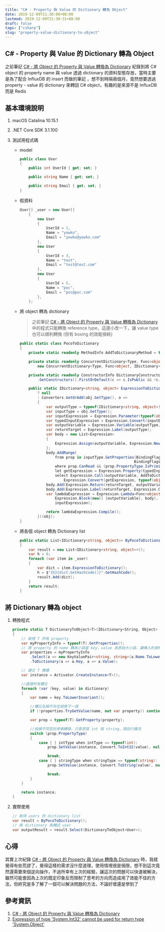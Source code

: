 ```yaml
---
title: "C# - Property 與 Value 的 Dictionary 轉為 Object"
date: 2019-12-09T21:30:00+08:00
lastmod: 2019-12-09T21:30:31+08:00
draft: false
tags: ["csharp"]
slug: "property-value-dictionary-to-object"
---
```


## C# - Property 與 Value 的 Dictionary 轉為 Object

之前筆記 [C# - 將 Object 的 Property 與 Value 轉換為 Dictionary](https://blog.yowko.com/csharp-object-to-dictionary/) 紀錄到將 C# object 的 property name 與 value 透過 dictionary 的資料型態存放，當時主要是為了配合 InfluxDB 的 insert 而做的筆記 ，想不到時隔兩個月，竟然想要透過 property - value 的 dictionary 來轉回 C# object，有趣的是來源不是 InfluxDB 而是 Redis

## 基本環境說明

1. macOS Catalina 10.15.1
2. .NET Core SDK 3.1.100
3. 測試用程式碼

    - model

        ```cs
        public class User
        {
            public int UserId { get; set; }

            public string Name { get; set; }

            public string Email { get; set; }
        }
        ```

    - 假資料

        ```cs
        User[] _user = new User[]
            {
                new User
                {
                    UserId = 1,
                    Name = "yowko",
                    Email = "yowko@yowko.com"
                },
                new User
                {
                    UserId = 3,
                    Name = "test",
                    Email = "test@test.com"
                },
                new User
                {
                    UserId = 5,
                    Name = "poc",
                    Email = "poc@poc.com"
                },
            };
        ```

    - 將 object 轉為 dictionary

        > 之前筆記 [C# - 將 Object 的 Property 與 Value 轉換為 Dictionary](https://blog.yowko.com/csharp-object-to-dictionary/) 中的程式只能轉換 reference type，這邊小改一下，讓 value type 也可以順利轉換 (但有 boxing 的效能損耗)

        ```cs
        public static class PocoToDictionary
        {
            private static readonly MethodInfo AddToDictionaryMethod = typeof(IDictionary<string, object>).GetMethod("Add");

            private static readonly ConcurrentDictionary<Type, Func<object, IDictionary<string, object>>> Converters =
                new ConcurrentDictionary<Type, Func<object, IDictionary<string, object>>>();

            private static readonly ConstructorInfo DictionaryConstructor = typeof(Dictionary<string, object>)
                .GetConstructors().FirstOrDefault(c => c.IsPublic && !c.GetParameters().Any());

            public static IDictionary<string, object> ExpressionToDictionary(this object obj) => obj == null
                ? null
                : Converters.GetOrAdd(obj.GetType(), o =>
                {
                    var outputType = typeof(IDictionary<string, object>);
                    var inputType = obj.GetType();
                    var inputExpression = Expression.Parameter(typeof(object), "input");
                    var typedInputExpression = Expression.Convert(inputExpression, inputType);
                    var outputVariable = Expression.Variable(outputType, "output");
                    var returnTarget = Expression.Label(outputType);
                    var body = new List<Expression>
                    {
                        Expression.Assign(outputVariable, Expression.New(DictionaryConstructor))
                    };
                    body.AddRange(
                        from prop in inputType.GetProperties(BindingFlags.Instance | BindingFlags.Public |
                                                            BindingFlags.FlattenHierarchy)
                        where prop.CanRead && (prop.PropertyType.IsPrimitive || prop.PropertyType == typeof(string))
                        let getExpression = Expression.Property(typedInputExpression, prop.GetMethod)
                        select Expression.Call(outputVariable, AddToDictionaryMethod, Expression.Constant(prop.Name),
                            Expression.Convert(getExpression, typeof(object))));
                    body.Add(Expression.Return(returnTarget, outputVariable));
                    body.Add(Expression.Label(returnTarget, Expression.Constant(null, outputType)));
                    var lambdaExpression = Expression.Lambda<Func<object, IDictionary<string, object>>>(
                        Expression.Block(new[] {outputVariable}, body),
                        inputExpression);

                    return lambdaExpression.Compile();
                })(obj);
        }
        ```

    - 將各個 object 轉為 Dictionary list

        ```cs
        public static List<IDictionary<string, object>> ByPocoToDictionary()
        {
            var result = new List<IDictionary<string, object>>();
            var h = 0;
            foreach (var item in _user)
            {
                var dict = item.ExpressionToDictionary();
                h = $"{h}{dict.GetHashCode()}".GetHashCode();
                result.Add(dict);
            }
            return result;
        }
        ```

## 將 Dictionary 轉為 object

1. 轉換程式

    ```cs
    private static T DictionaryToObject<T>(IDictionary<String, Object> dictionary) where T : class, new()
    {
        // 取得 T 所有 property
        var myPropertyInfo = typeof(T).GetProperties();
        // 將 property 的 name 轉為小寫當 key，value 為原始大小寫，讓傳入的資料無論大小寫皆可轉換
        var properties = myPropertyInfo
            .Select(a => new KeyValuePair<string, string>(a.Name.ToLowerInvariant(), a.Name))
            .ToDictionary(a => a.Key, a => a.Value);

        // 建立 T 實體
        var instance = Activator.CreateInstance<T>();

        //處理所有欄位
        foreach (var (key, value) in dictionary)
        {
            var name = key.ToLowerInvariant();

            //欄位名稱不存在就換下一個
            if (!properties.TryGetValue(name, out var property)) continue;

            var prop = typeof(T).GetProperty(property);

            //依據不同型別來做轉換，只意思寫 int 與 string，請自行擴充
            switch (prop.PropertyType)
            {
                case { } intType when intType == typeof(int):
                    prop.SetValue(instance, Convert.ToInt32(value), null);

                    break;
                case { } stringType when stringType == typeof(string):
                    prop.SetValue(instance, Convert.ToString(value), null);

                    break;
            }
        }

        return instance;
    }
    ```

2. 實際使用

    ```cs
    // 取得 users 的 dictionary list
    var result = ByPocoToDictionary();
    // 將 dictionary 再轉回 user
    var outputResult = result.Select(DictionaryToObject<User>);
    ```

## 心得

其實上次紀錄 [C# - 將 Object 的 Property 與 Value 轉換為 Dictionary](https://blog.yowko.com/csharp-object-to-dictionary/) 時，我就覺得有些荒謬了，覺得這樣的需求沒什麼道理，使用情境很是侷限，想不到這次竟然還需要來個逆向操作，不過所幸有上次的經驗，讓這次的問題可以快速被解決，雖然可能會因為上次的既定印象反而限制了思考的方向而造成用了效能不佳的方法，但終究是多了解了一個可以解決問題的方法，不論好壞還是學到了

## 參考資訊

1. [C# - 將 Object 的 Property 與 Value 轉換為 Dictionary](https://blog.yowko.com/csharp-object-to-dictionary/)
2. [Expression of type 'System.Int32' cannot be used for return type 'System.Object'](https://stackoverflow.com/questions/43080505/c-sharp-7-0-switch-on-system-type)

